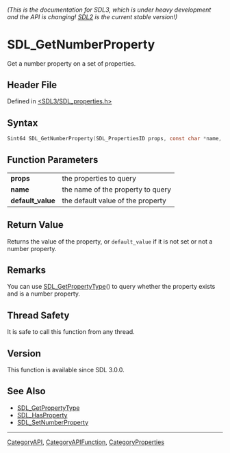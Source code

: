 ###### (This is the documentation for SDL3, which is under heavy development and the API is changing! [SDL2](https://wiki.libsdl.org/SDL2/) is the current stable version!)
# SDL_GetNumberProperty

Get a number property on a set of properties.

## Header File

Defined in [<SDL3/SDL_properties.h>](https://github.com/libsdl-org/SDL/blob/main/include/SDL3/SDL_properties.h)

## Syntax

```c
Sint64 SDL_GetNumberProperty(SDL_PropertiesID props, const char *name, Sint64 default_value);

```

## Function Parameters

|                       |                                   |
| --------------------- | --------------------------------- |
| **props**             | the properties to query           |
| **name**              | the name of the property to query |
| **default_value**     | the default value of the property |

## Return Value

Returns the value of the property, or `default_value` if it is not set or
not a number property.

## Remarks

You can use [SDL_GetPropertyType](SDL_GetPropertyType)() to query whether
the property exists and is a number property.

## Thread Safety

It is safe to call this function from any thread.

## Version

This function is available since SDL 3.0.0.

## See Also

- [SDL_GetPropertyType](SDL_GetPropertyType)
- [SDL_HasProperty](SDL_HasProperty)
- [SDL_SetNumberProperty](SDL_SetNumberProperty)

----
[CategoryAPI](CategoryAPI), [CategoryAPIFunction](CategoryAPIFunction), [CategoryProperties](CategoryProperties)

